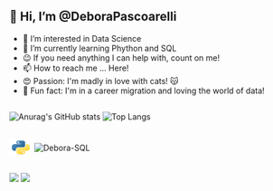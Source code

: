 ## 👋 Hi, I’m @DeboraPascoarelli

- 👀 I’m interested in Data Science
- 🌱 I’m currently learning Phython and SQL
- 😉 If you need anything I can help with, count on me! 
- 📫 How to reach me ... Here!
- 😍 Passion: I'm madly in love with cats! 😽
- 🎲 Fun fact: I'm in a career migration and loving the world of data!

##

![Anurag's GitHub stats](https://github-readme-stats.vercel.app/api?username=DeboraPascoarelli&show_icons=true&theme=radical)
![Top Langs](https://github-readme-stats.vercel.app/api/top-langs/?username=DeboraPascoarelli&hide_progress=true&theme=radical)

<div style="display: inline_block"><br>

  <img align="center" alt="Debora-Python" height="30" width="40" src="https://raw.githubusercontent.com/devicons/devicon/master/icons/python/python-original.svg">
  <img align="center" alt="Debora-SQL" height="50" width="60" src="https://cdn.jsdelivr.net/gh/devicons/devicon@latest/icons/microsoftsqlserver/microsoftsqlserver-plain-wordmark.svg">

  
     
          
           
                
          
  
  
</div>

##

<div> 
   <a href="https://www.linkedin.com/in/debora-pascoarelli-b8538a45/" target="_blank"><img src="https://img.shields.io/badge/-LinkedIn-%230077B5?style=for-the-badge&logo=linkedin&logoColor=white" target="_blank"></a>
  <a href="https://instagram.com/debora_pascoarelli" target="_blank"><img src="https://img.shields.io/badge/-Instagram-%23E4405F?style=for-the-badge&logo=instagram&logoColor=white" target="_blank"></a>  
</div>

<!---
DeboraPascoarelli/DeboraPascoarelli is a ✨ special ✨ repository because its `README.md` (this file) appears on your GitHub profile.
You can click the Preview link to take a look at your changes.
--->

